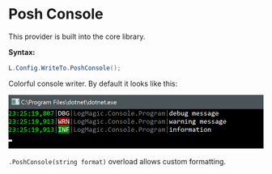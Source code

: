 # Posh Console

This provider is built into the core library.

**Syntax:**
```csharp
L.Config.WriteTo.PoshConsole();
```

Colorful console writer. By default it looks like this:

![Writers Console Default](../img/writers-poshconsole-default.png)

`.PoshConsole(string format)` overload allows custom formatting.